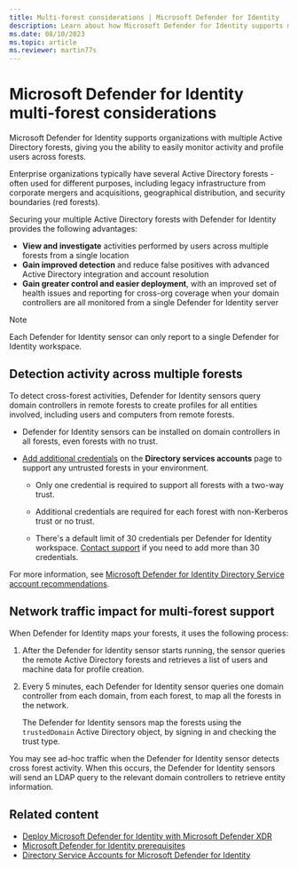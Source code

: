 ```yaml
---
title: Multi-forest considerations | Microsoft Defender for Identity
description: Learn about how Microsoft Defender for Identity supports multiple Active Directory forests.
ms.date: 08/10/2023
ms.topic: article
ms.reviewer: martin77s
---
```


# Microsoft Defender for Identity multi-forest considerations

Microsoft Defender for Identity supports organizations with multiple Active Directory forests, giving you the ability to easily monitor activity and profile users across forests.

Enterprise organizations typically have several Active Directory forests - often used for different purposes, including legacy infrastructure from corporate mergers and acquisitions, geographical distribution, and security boundaries (red forests).

Securing your multiple Active Directory forests with Defender for Identity provides the following advantages:

- **View and investigate** activities performed by users across multiple forests from a single location
- **Gain improved detection** and reduce false positives with advanced Active Directory integration and account resolution
- **Gain greater control and easier deployment**, with an improved set of health issues and reporting for cross-org coverage when your domain controllers are all monitored from a single Defender for Identity server

> [!NOTE]
> Each Defender for Identity sensor can only report to a single Defender for Identity workspace.


## Detection activity across multiple forests

To detect cross-forest activities, Defender for Identity sensors query domain controllers in remote forests to create profiles for all entities involved, including users and computers from remote forests.

- Defender for Identity sensors can be installed on domain controllers in all forests, even forests with no trust.

- [Add additional credentials](create-directory-service-account-gmsa.md#configure-a-directory-service-account-in-microsoft-defender-xdr) on the **Directory services accounts** page to support any untrusted forests in your environment.

  - Only one credential is required to support all forests with a two-way trust.

  - Additional credentials are required for each forest with non-Kerberos trust or no trust.

  - There's a default limit of 30 credentials per Defender for Identity workspace. [Contact support](../support.md) if you need to add more than 30 credentials.

For more information, see [Microsoft Defender for Identity Directory Service account recommendations](directory-service-accounts.md).


## Network traffic impact for multi-forest support

When Defender for Identity maps your forests, it uses the following process:

1. After the Defender for Identity sensor starts running, the sensor queries the remote Active Directory forests and retrieves a list of users and machine data for profile creation.

1. Every 5 minutes, each Defender for Identity sensor queries one domain controller from each domain, from each forest, to map all the forests in the network.

    The Defender for Identity sensors map the forests using the `trustedDomain` Active Directory object, by signing in and checking the trust type.

You may see ad-hoc traffic when the Defender for Identity sensor detects cross forest activity. When this occurs, the Defender for Identity sensors will send an LDAP query to the relevant domain controllers to retrieve entity information.


## Related content

- [Deploy Microsoft Defender for Identity with Microsoft Defender XDR](deploy-defender-identity.md)
- [Microsoft Defender for Identity prerequisites](prerequisites-sensor-version-2.md)
- [Directory Service Accounts for Microsoft Defender for Identity](directory-service-accounts.md)
